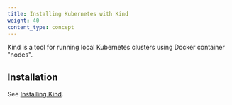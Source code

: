 ```yaml
---
title: Installing Kubernetes with Kind
weight: 40
content_type: concept
---
```


<!-- overview -->

Kind is a tool for running local Kubernetes clusters using Docker container "nodes".



<!-- body -->

## Installation

See [Installing Kind](https://kind.sigs.k8s.io/docs/user/quick-start/).






